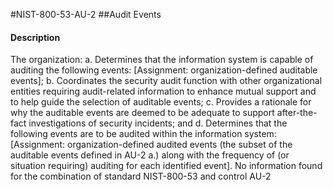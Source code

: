 #NIST-800-53-AU-2
##Audit Events
#### Description
The organization:
  a.  Determines that the information system is capable of auditing the following events: [Assignment: organization-defined auditable events];
  b.  Coordinates the security audit function with other organizational entities requiring audit-related information to enhance mutual support and to help guide the selection of auditable events;
  c.  Provides a rationale for why the auditable events are deemed to be adequate to support after-the-fact investigations of security incidents; and
  d.  Determines that the following events are to be audited within the information system: [Assignment: organization-defined audited events (the subset of the auditable events defined in AU-2 a.) along with the frequency of (or situation requiring) auditing for each identified event].
No information found for the combination of standard NIST-800-53 and control AU-2
